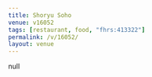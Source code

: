 ```yaml
---
title: Shoryu Soho
venue: v16052
tags: [restaurant, food, "fhrs:413322"]
permalink: /v/16052/
layout: venue
---
```

null